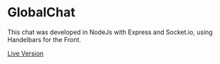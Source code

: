 # GlobalChat

This chat was developed in NodeJs with Express and Socket.io, using Handelbars for the Front.

[Live Version](https://vast-efficient-fiber.glitch.me/)

